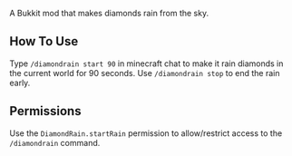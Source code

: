 A Bukkit mod that makes diamonds rain from the sky.

How To Use
-----------
Type `/diamondrain start 90` in minecraft chat to make it rain diamonds
in the current world for 90 seconds. Use `/diamondrain stop` to
end the rain early.

Permissions
-----------
Use the `DiamondRain.startRain` permission to allow/restrict access
to the `/diamondrain` command.